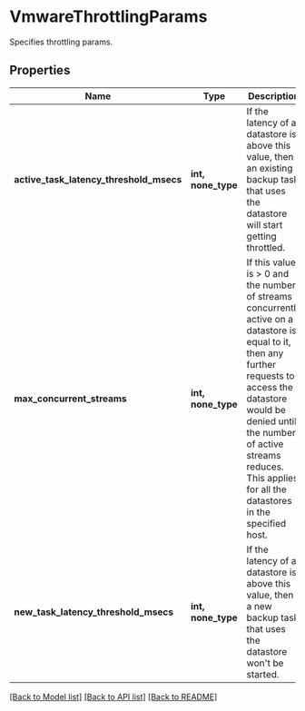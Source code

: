 # VmwareThrottlingParams

Specifies throttling params.

## Properties
Name | Type | Description | Notes
------------ | ------------- | ------------- | -------------
**active_task_latency_threshold_msecs** | **int, none_type** | If the latency of a datastore is above this value, then an existing backup task that uses the datastore will start getting throttled. | [optional] 
**max_concurrent_streams** | **int, none_type** | If this value is &gt; 0 and the number of streams concurrently active on a datastore is equal to it, then any further requests to access the datastore would be denied until the number of active streams reduces. This applies for all the datastores in the specified host. | [optional] 
**new_task_latency_threshold_msecs** | **int, none_type** | If the latency of a datastore is above this value, then a new backup task that uses the datastore won&#39;t be started. | [optional] 

[[Back to Model list]](../README.md#documentation-for-models) [[Back to API list]](../README.md#documentation-for-api-endpoints) [[Back to README]](../README.md)


